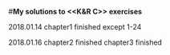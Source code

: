 #**My solutions to <<K&R C>> exercises**

2018.01.14 chapter1 finished except 1-24 

2018.01.16 chapter2 finished
           chapter3 finished
